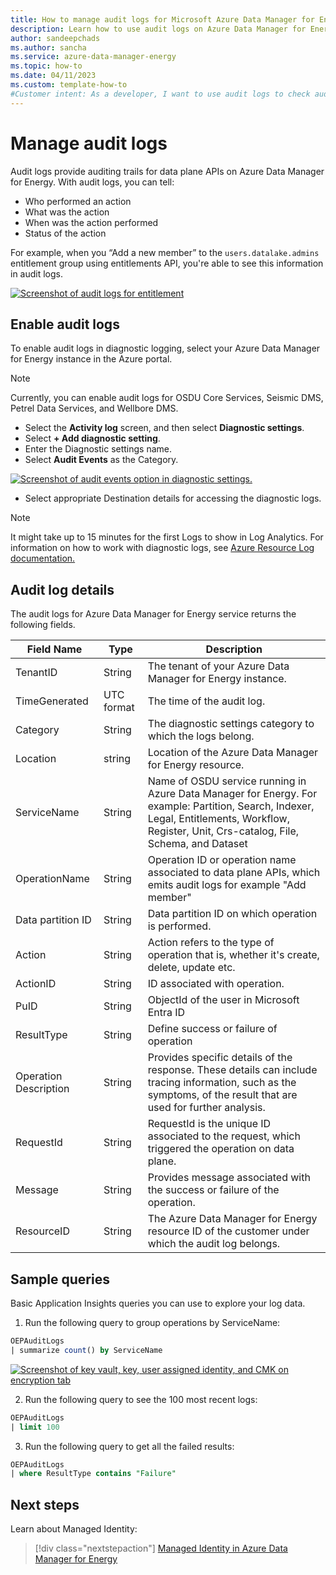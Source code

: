 ```yaml
---
title: How to manage audit logs for Microsoft Azure Data Manager for Energy
description: Learn how to use audit logs on Azure Data Manager for Energy
author: sandeepchads
ms.author: sancha
ms.service: azure-data-manager-energy
ms.topic: how-to
ms.date: 04/11/2023
ms.custom: template-how-to
#Customer intent: As a developer, I want to use audit logs to check audit trail for data plane APIs for Azure Data Manager for Energy.
---
```



# Manage audit logs  
Audit logs provide auditing trails for data plane APIs on Azure Data Manager for Energy. With audit logs, you can tell:
* Who performed an action
* What was the action
* When was the action performed
* Status of the action

For example, when you “Add a new member” to the ```users.datalake.admins``` entitlement group using entitlements API, you're able to see this information in audit logs. 

[![Screenshot of audit logs for entitlement](media/how-to-manage-audit-logs/how-to-manage-audit-logs-4-entilements.png)](media/how-to-manage-audit-logs/how-to-manage-audit-logs-4-entilements.png#lightbox)
 
## Enable audit logs
To enable audit logs in diagnostic logging, select your Azure Data Manager for Energy instance in the Azure portal.

> [!NOTE]
> Currently, you can enable audit logs for OSDU Core Services, Seismic DMS, Petrel Data Services, and Wellbore DMS. 

* Select the **Activity log** screen, and then select **Diagnostic settings**.
* Select **+ Add diagnostic setting**.
* Enter the Diagnostic settings name.
* Select **Audit Events** as the Category. 

[![Screenshot of audit events option in diagnostic settings.](media/how-to-manage-audit-logs/how-to-manage-audit-logs-1-audit-event-diagnostic-logs-categories.png)](media/how-to-manage-audit-logs/how-to-manage-audit-logs-1-audit-event-diagnostic-logs-categories.png#lightbox)

* Select appropriate Destination details for accessing the diagnostic logs. 
 
> [!NOTE]
> It might take up to 15 minutes for the first Logs to show in Log Analytics. 
For information on how to work with diagnostic logs, see [Azure Resource Log documentation.](/azure/azure-monitor/essentials/platform-logs-overview)

## Audit log details
The audit logs for Azure Data Manager for Energy service returns the following fields.

|Field Name| 	  Type| 	Description|
|----------|----------|----------------| 
| TenantID |	String |	The tenant of your Azure Data Manager for Energy instance.|
| TimeGenerated | UTC format |	The time of the audit log. |
| Category 	| String | The diagnostic settings category to which the logs belong.|
| Location | 	string | 	Location of the Azure Data Manager for Energy resource.  |
| ServiceName 	| String |  	Name of OSDU service running in Azure Data Manager for Energy. For example: Partition, Search, Indexer, Legal, Entitlements, Workflow, Register, Unit, Crs-catalog, File, Schema, and Dataset |
| OperationName | 	String  |Operation ID or operation name associated to data plane APIs, which emits audit logs for example "Add member" |
| Data partition ID | 	String |  	Data partition ID on which operation is performed. |
| Action  |	String | 	Action refers to the type of operation that is, whether it's create, delete, update etc.|
| ActionID | 	String 	| ID associated with operation. |
| PuID |	String	| ObjectId of the user in Microsoft Entra ID|
| ResultType |	String 	| Define success or failure of operation | 
| Operation Description	| String |	Provides specific details of the response. These details can include tracing information, such as the symptoms, of the result that are used for further analysis. |
| RequestId | 	 String 	| RequestId is the unique ID associated to the request, which triggered the operation on data plane. |
| Message |	String |	Provides message associated with the success or failure of the operation.|
| ResourceID | 	String | 	The Azure Data Manager for Energy resource ID of the customer under which the audit log belongs. |

## Sample queries

Basic Application Insights queries you can use to explore your log data.

1. Run the following query to group operations by ServiceName:

```sql
OEPAuditLogs
| summarize count() by ServiceName
```

[![Screenshot of key vault, key, user assigned identity, and CMK on encryption tab](media/how-to-manage-audit-logs/how-to-manage-audit-logs-3-allservices.png)](media/how-to-manage-audit-logs/how-to-manage-audit-logs-3-allservices.png#lightbox)
 
2. Run the following query to see the 100 most recent logs:

```sql
OEPAuditLogs
| limit 100
```

3. Run the following query to get all the failed results:

```sql
OEPAuditLogs
| where ResultType contains "Failure"
```


## Next steps

Learn about Managed Identity:
> [!div class="nextstepaction"]
> [Managed Identity in Azure Data Manager for Energy](how-to-use-managed-identity.md)
